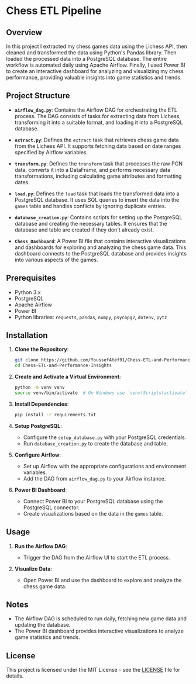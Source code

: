 # Chess ETL Pipeline

## Overview

In this project I extracted my chess games data using the Lichess API, then cleaned and transformed the data using Python's Pandas library. Then loaded the processed data into a PostgreSQL database. The entire workflow is automated daily using Apache Airflow. Finally, I used Power BI to create an interactive dashboard for analyzing and visualizing my chess performance, providing valuable insights into game statistics and trends.

## Project Structure

- **`airflow_dag.py`**: Contains the Airflow DAG for orchestrating the ETL process. The DAG consists of tasks for extracting data from Lichess, transforming it into a suitable format, and loading it into a PostgreSQL database.

- **`extract.py`**: Defines the `extract` task that retrieves chess game data from the Lichess API. It supports fetching data based on date ranges specified by Airflow variables.

- **`transform.py`**: Defines the `transform` task that processes the raw PGN data, converts it into a DataFrame, and performs necessary data transformations, including calculating game attributes and formatting dates.

- **`load.py`**: Defines the `load` task that loads the transformed data into a PostgreSQL database. It uses SQL queries to insert the data into the `games` table and handles conflicts by ignoring duplicate entries.

- **`database_creation.py`**: Contains scripts for setting up the PostgreSQL database and creating the necessary tables. It ensures that the database and table are created if they don't already exist.

- **`Chess_Dashboard`**: A Power BI file that contains interactive visualizations and dashboards for exploring and analyzing the chess game data. This dashboard connects to the PostgreSQL database and provides insights into various aspects of the games.

## Prerequisites

- Python 3.x
- PostgreSQL
- Apache Airflow
- Power BI
- Python libraries: `requests`, `pandas`, `numpy`, `psycopg2`, `dotenv`, `pytz`

## Installation

1. **Clone the Repository**:
   ```bash
   git clone https://github.com/YoussefAtef91/Chess-ETL-and-Performance-Insights
   cd Chess-ETL-and-Performance-Insights
   ```

2. **Create and Activate a Virtual Environment**:
   ```bash
   python -m venv venv
   source venv/bin/activate  # On Windows use `venv\Scripts\activate`
   ```

3. **Install Dependencies**:
   ```bash
   pip install -r requirements.txt
   ```

4. **Setup PostgreSQL**:
   - Configure the `setup_database.py` with your PostgreSQL credentials.
   - Run `database_creation.py` to create the database and table.

5. **Configure Airflow**:
   - Set up Airflow with the appropriate configurations and environment variables.
   - Add the DAG from `airflow_dag.py` to your Airflow instance.

6. **Power BI Dashboard**:
   - Connect Power BI to your PostgreSQL database using the PostgreSQL connector.
   - Create visualizations based on the data in the `games` table.

## Usage

1. **Run the Airflow DAG**:
   - Trigger the DAG from the Airflow UI to start the ETL process.

2. **Visualize Data**:
   - Open Power BI and use the dashboard to explore and analyze the chess game data.

## Notes

- The Airflow DAG is scheduled to run daily, fetching new game data and updating the database.
- The Power BI dashboard provides interactive visualizations to analyze game statistics and trends.

## License

This project is licensed under the MIT License - see the [LICENSE](LICENSE) file for details.
